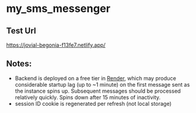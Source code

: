 # my_sms_messenger

## Test Url
https://jovial-begonia-f13fe7.netlify.app/

## Notes:
- Backend is deployed on a free tier in [Render](https://render.com/docs/free), which may produce considerable startup lag (up to ~1 minute) on the first message sent as the instance spins up. Subsequent messages should be processed relatively quickly. Spins down after 15 minutes of inactivity.
- session ID cookie is regenerated per refresh (not local storage)